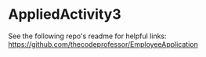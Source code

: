 # AppliedActivity3

See the following repo's readme for helpful links:
https://github.com/thecodeprofessor/EmployeeApplication